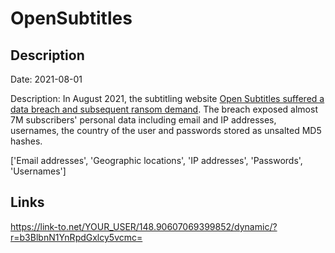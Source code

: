 # OpenSubtitles

## Description

Date: 2021-08-01

Description:
In August 2021, the subtitling website <a href="https://forum.opensubtitles.org/viewtopic.php?f=1&p=46835" target="_blank" rel="noopener">Open Subtitles suffered a data breach and subsequent ransom demand</a>. The breach exposed almost 7M subscribers' personal data including email and IP addresses, usernames, the country of the user and passwords stored as unsalted MD5 hashes.


['Email addresses', 'Geographic locations', 'IP addresses', 'Passwords', 'Usernames']

## Links

https://link-to.net/YOUR_USER/148.90607069399852/dynamic/?r=b3BlbnN1YnRpdGxlcy5vcmc=
